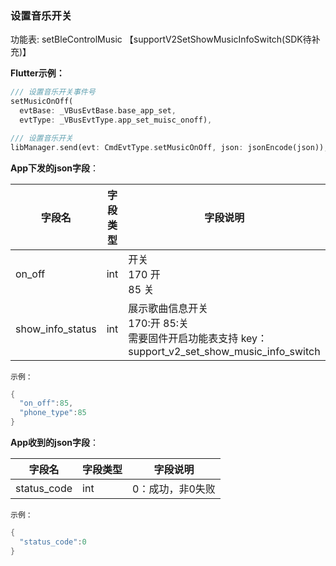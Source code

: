 ### 设置音乐开关


功能表: setBleControlMusic 【supportV2SetShowMusicInfoSwitch(SDK待补充)】

**Flutter示例：**

```dart
/// 设置音乐开关事件号
setMusicOnOff(
  evtBase: _VBusEvtBase.base_app_set,
  evtType: _VBusEvtType.app_set_muisc_onoff),

/// 设置音乐开关
libManager.send(evt: CmdEvtType.setMusicOnOff, json: jsonEncode(json));
```

**App下发的json字段**：

| 字段名           | 字段类型 | 字段说明                                                     |
| ---------------- | -------- | ------------------------------------------------------------ |
| on_off           | int      | 开关<br />170 开 <br />85 关                              |
| show_info_status | int      | 展示歌曲信息开关<br />170:开 85:关<br />需要固件开启功能表支持 key：support_v2_set_show_music_info_switch |

`示例：`

```c
{
  "on_off":85,
  "phone_type":85
}
```



**App收到的json字段**：

| 字段名      | 字段类型 | 字段说明         |
| ----------- | -------- | ---------------- |
| status_code | int      | 0：成功，非0失败 |

`示例：`

```c
{
  "status_code":0
}
```

